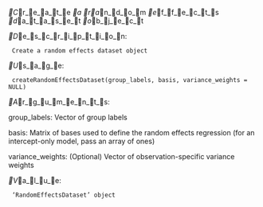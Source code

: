 _C_r_e_a_t_e _a _r_a_n_d_o_m _e_f_f_e_c_t_s _d_a_t_a_s_e_t _o_b_j_e_c_t

_D_e_s_c_r_i_p_t_i_o_n:

     Create a random effects dataset object

_U_s_a_g_e:

     createRandomEffectsDataset(group_labels, basis, variance_weights = NULL)
     
_A_r_g_u_m_e_n_t_s:

group_labels: Vector of group labels

   basis: Matrix of bases used to define the random effects regression
          (for an intercept-only model, pass an array of ones)

variance_weights: (Optional) Vector of observation-specific variance
          weights

_V_a_l_u_e:

     ‘RandomEffectsDataset’ object

